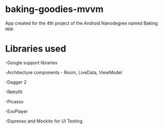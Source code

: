 # baking-goodies-mvvm

App created for the 4th project of the Android Nanodegree named Baking app.

# Libraries used

-Google support libraries

-Architecture components - Room, LiveData, ViewModel

-Dagger 2

-Retrofit

-Picasso

-ExoPlayer

-Espresso and Mockito for UI Testing.

